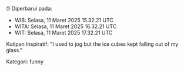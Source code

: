 ⏰ Diperbarui pada:
- WIB: Selasa, 11 Maret 2025 15.32.21 UTC
- WITA: Selasa, 11 Maret 2025 16.32.21 UTC
- WIT: Selasa, 11 Maret 2025 17.32.21 UTC

Kutipan Inspiratif:
"I used to jog but the ice cubes kept falling out of my glass."


Kategori: funny

